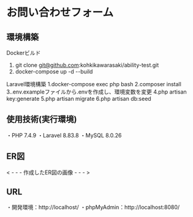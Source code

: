 # お問い合わせフォーム

## 環境構築
Dockerビルド
1. git clone git@github.com:kohkikawarasaki/ability-test.git
2. docker-compose up -d --build

Laravel環境構築
1.docker-compose exec php bash
2.composer install
3..env.exampleファイルから.envを作成し、環境変数を変更
4.php artisan key:generate
5.php artisan migrate
6.php artisan db:seed


## 使用技術(実行環境)
・PHP 7.4.9
・Laravel 8.83.8
・MySQL 8.0.26

## ER図
< - - - 作成したER図の画像 - - - >

## URL
・開発環境：http://localhost/
・phpMyAdmin：http://localhost:8080/